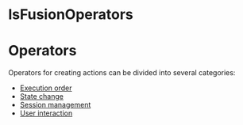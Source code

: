# lsFusionОperators

# Оperators

Operators for creating actions can be divided into several categories:

-   [Execution order](lsFusionExecution_order.md)
-   [State change](lsFusionState_change.md)
-   [Session management](lsFusionSession_management.md)
-   [User interaction](lsFusionUser_IS_interaction.md)

